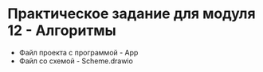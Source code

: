 # Практическое задание для модуля 12 - Алгоритмы

* Файл проекта с программой - App
* Файл со схемой - Scheme.drawio
